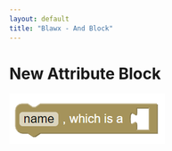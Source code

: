 ```yaml
---
layout: default
title: "Blawx - And Block"
---
```

# New Attribute Block
![new attribute block](../img/new_attribute.png "New Attribute Block")